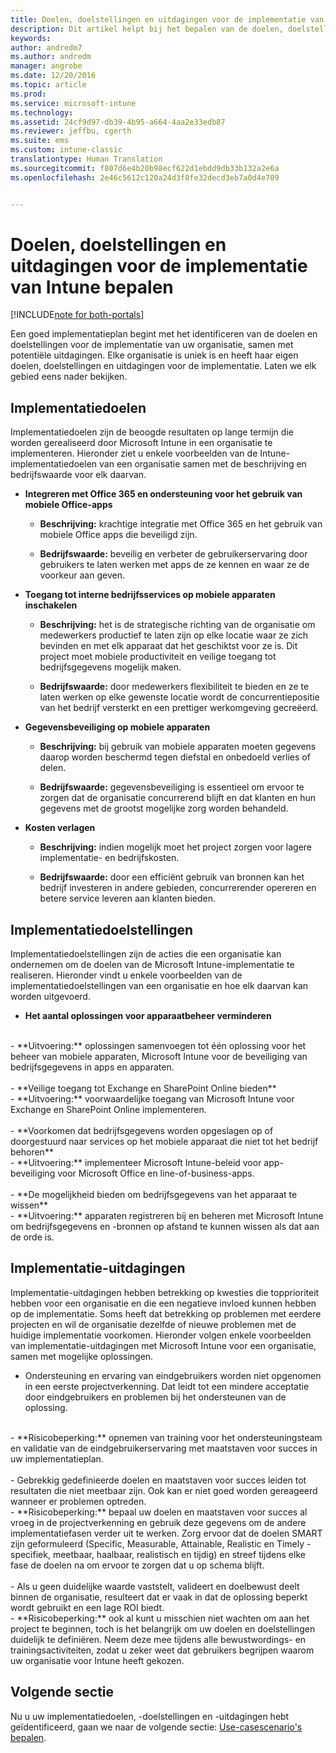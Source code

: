 ```yaml
---
title: Doelen, doelstellingen en uitdagingen voor de implementatie van Intune bepalen | Microsoft Docs
description: Dit artikel helpt bij het bepalen van de doelen, doelstellingen en uitdagingen voor de implementatie van een cloudimplementatie voor Microsoft Intune.
keywords: 
author: andredm7
ms.author: andredm
manager: angrobe
ms.date: 12/20/2016
ms.topic: article
ms.prod: 
ms.service: microsoft-intune
ms.technology: 
ms.assetid: 24cf9d97-db39-4b95-a664-4aa2e33edb87
ms.reviewer: jeffbu, cgerth
ms.suite: ems
ms.custom: intune-classic
translationtype: Human Translation
ms.sourcegitcommit: f807d6e4b20b98ecf622d1ebdd9db33b132a2e6a
ms.openlocfilehash: 2e46c5612c120a24d3f8fe32decd3eb7a0d4e709


---
```


# <a name="determine-intune-deployment-goals-objectives-and-challenges"></a>Doelen, doelstellingen en uitdagingen voor de implementatie van Intune bepalen

[!INCLUDE[note for both-portals](../includes/note-for-both-portals.md)]

Een goed implementatieplan begint met het identificeren van de doelen en doelstellingen voor de implementatie van uw organisatie, samen met potentiële uitdagingen. Elke organisatie is uniek is en heeft haar eigen doelen, doelstellingen en uitdagingen voor de implementatie. Laten we elk gebied eens nader bekijken.

## <a name="deployment-goals"></a>Implementatiedoelen

Implementatiedoelen zijn de beoogde resultaten op lange termijn die worden gerealiseerd door Microsoft Intune in een organisatie te implementeren. Hieronder ziet u enkele voorbeelden van de Intune-implementatiedoelen van een organisatie samen met de beschrijving en bedrijfswaarde voor elk daarvan.

-   **Integreren met Office 365 en ondersteuning voor het gebruik van mobiele Office-apps**

    -   **Beschrijving:** krachtige integratie met Office 365 en het gebruik van mobiele Office apps die beveiligd zijn.

    -   **Bedrijfswaarde:** beveilig en verbeter de gebruikerservaring door gebruikers te laten werken met apps de ze kennen en waar ze de voorkeur aan geven.

-   **Toegang tot interne bedrijfsservices op mobiele apparaten inschakelen**

    -   **Beschrijving:** het is de strategische richting van de organisatie om medewerkers productief te laten zijn op elke locatie waar ze zich bevinden en met elk apparaat dat het geschiktst voor ze is. Dit project moet mobiele productiviteit en veilige toegang tot bedrijfsgegevens mogelijk maken.

    -   **Bedrijfswaarde:** door medewerkers flexibiliteit te bieden en ze te laten werken op elke gewenste locatie wordt de concurrentiepositie van het bedrijf versterkt en een prettiger werkomgeving gecreëerd.

-   **Gegevensbeveiliging op mobiele apparaten**

    -   **Beschrijving:** bij gebruik van mobiele apparaten moeten gegevens daarop worden beschermd tegen diefstal en onbedoeld verlies of delen.

    -   **Bedrijfswaarde:** gegevensbeveiliging is essentieel om ervoor te zorgen dat de organisatie concurrerend blijft en dat klanten en hun gegevens met de grootst mogelijke zorg worden behandeld.

-   **Kosten verlagen**

    -   **Beschrijving:** indien mogelijk moet het project zorgen voor lagere implementatie- en bedrijfskosten.

    -    **Bedrijfswaarde:** door een efficiënt gebruik van bronnen kan het bedrijf investeren in andere gebieden, concurrerender opereren en betere service leveren aan klanten bieden.

## <a name="deployment-objectives"></a>Implementatiedoelstellingen

Implementatiedoelstellingen zijn de acties die een organisatie kan ondernemen om de doelen van de Microsoft Intune-implementatie te realiseren. Hieronder vindt u enkele voorbeelden van de implementatiedoelstellingen van een organisatie en hoe elk daarvan kan worden uitgevoerd.

-   **Het aantal oplossingen voor apparaatbeheer verminderen**
<br>
    -   **Uitvoering:** oplossingen samenvoegen tot één oplossing voor het beheer van mobiele apparaten, Microsoft Intune voor de beveiliging van bedrijfsgegevens in apps en apparaten.
<br></br>
-   **Veilige toegang tot Exchange en SharePoint Online bieden**
<br>
    -   **Uitvoering:** voorwaardelijke toegang van Microsoft Intune voor Exchange en SharePoint Online implementeren.
<br></br>
-   **Voorkomen dat bedrijfsgegevens worden opgeslagen op of doorgestuurd naar services op het mobiele apparaat die niet tot het bedrijf behoren**
<br>
    -   **Uitvoering:** implementeer Microsoft Intune-beleid voor app-beveiliging voor Microsoft Office en line-of-business-apps.
<br></br>
-   **De mogelijkheid bieden om bedrijfsgegevens van het apparaat te wissen**
<br>
    -   **Uitvoering:** apparaten registreren bij en beheren met Microsoft Intune om bedrijfsgegevens en -bronnen op afstand te kunnen wissen als dat aan de orde is.

## <a name="deployment-challenges"></a>Implementatie-uitdagingen

Implementatie-uitdagingen hebben betrekking op kwesties die topprioriteit hebben voor een organisatie en die een negatieve invloed kunnen hebben op de implementatie. Soms heeft dat betrekking op problemen met eerdere projecten en wil de organisatie dezelfde of nieuwe problemen met de huidige implementatie voorkomen. Hieronder volgen enkele voorbeelden van implementatie-uitdagingen met Microsoft Intune voor een organisatie, samen met mogelijke oplossingen.

-   Ondersteuning en ervaring van eindgebruikers worden niet opgenomen in een eerste projectverkenning.  Dat leidt tot een mindere acceptatie door eindgebruikers en problemen bij het ondersteunen van de oplossing.
<br>
    -   **Risicobeperking:** opnemen van training voor het ondersteuningsteam en validatie van de eindgebruikerservaring met maatstaven voor succes in uw implementatieplan.
<br></br>
-   Gebrekkig gedefinieerde doelen en maatstaven voor succes leiden tot resultaten die niet meetbaar zijn. Ook kan er niet goed worden gereageerd wanneer er problemen optreden.
<br>
    -   **Risicobeperking:** bepaal uw doelen en maatstaven voor succes al vroeg in de projectverkenning en gebruik deze gegevens om de andere implementatiefasen verder uit te werken. Zorg ervoor dat de doelen SMART zijn geformuleerd (Specific, Measurable, Attainable, Realistic en Timely - specifiek, meetbaar, haalbaar, realistisch en tijdig) en streef tijdens elke fase de doelen na om ervoor te zorgen dat u op schema blijft.
<br></br>
-   Als u geen duidelijke waarde vaststelt, valideert en doelbewust deelt binnen de organisatie, resulteert dat er vaak in dat de oplossing beperkt wordt gebruikt en een lage ROI biedt.
<br>
    -   **Risicobeperking:** ook al kunt u misschien niet wachten om aan het project te beginnen, toch is het belangrijk om uw doelen en doelstellingen duidelijk te definiëren. Neem deze mee tijdens alle bewustwordings- en trainingsactiviteiten, zodat u zeker weet dat gebruikers begrijpen waarom uw organisatie voor Intune heeft gekozen.

## <a name="next-section"></a>Volgende sectie

Nu u uw implementatiedoelen, -doelstellingen en -uitdagingen hebt geïdentificeerd, gaan we naar de volgende sectie: [Use-casescenario's bepalen](section-2-identify-use-case-scenarios.md).



<!--HONumber=Dec16_HO5-->


